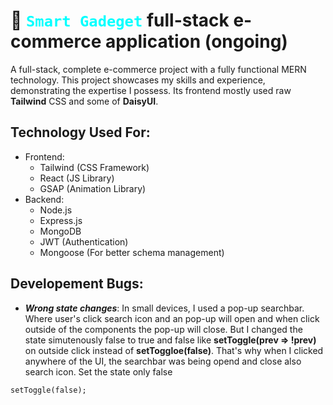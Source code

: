 # 💼 <code style="color: cyan">Smart Gadeget</code> full-stack e-commerce application (ongoing)
  A full-stack, complete e-commerce project with a fully functional MERN  technology. This project showcases my skills and experience, demonstrating the expertise I possess. Its frontend mostly used raw **Tailwind** CSS and some of **DaisyUI**.

## Technology Used For:
- Frontend: 
  - Tailwind (CSS Framework)
  - React (JS Library)
  - GSAP (Animation Library)
- Backend: 
    - Node.js
    - Express.js
    - MongoDB
    - JWT (Authentication)
    - Mongoose (For better schema management)
  
 ## Developement Bugs:
 - ***Wrong state changes***: In small devices, I used a pop-up searchbar. Where user's click search icon and an pop-up will open and when click outside of the components the pop-up will close. But I changed the state simutenously false to true and false like **setToggle(prev => !prev)** on outside click instead of **setToggloe(false)**. That's why when I clicked anywhere of the UI, the searchbar was being opend and close also search icon. Set the state only false     
  ``` 
  setToggle(false);
  ```
 
  

